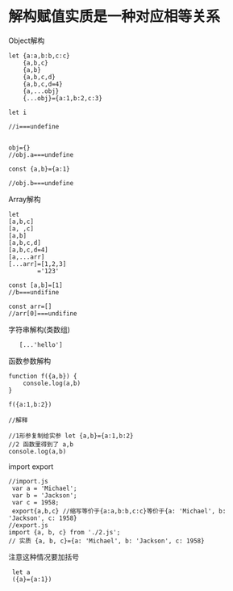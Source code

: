
# 解构赋值实质是一种对应相等关系
Object解构

```
let {a:a,b:b,c:c}
    {a,b,c}
    {a,b}
    {a,b,c,d}
    {a,b,c,d=4}
    {a,...obj}
    {...obj}={a:1,b:2,c:3}
```

```
let i

//i===undefine


obj={}
//obj.a===undefine

const {a,b}={a:1}

//obj.b===undefine
```

Array解构

````
let
[a,b,c]
[a, ,c]
[a,b]
[a,b,c,d]
[a,b,c,d=4]
[a,...arr]
[...arr]=[1,2,3]
        ='123'
````

```
const [a,b]=[1]
//b===undifine

const arr=[]
//arr[0]===undifine
```

字符串解构(类数组)

       [...'hello']

函数参数解构

````
function f({a,b}) {
    console.log(a,b)
}

f({a:1,b:2})

//解释

//1形参复制给实参 let {a,b}={a:1,b:2}
//2 函数里得到了 a,b
console.log(a,b)
````
import export

````
//import.js
 var a = 'Michael';
 var b = 'Jackson';
 var c = 1958;
 export{a,b,c} //缩写等价于{a:a,b:b,c:c}等价于{a: 'Michael', b: 'Jackson', c: 1958}
//export.js
import {a, b, c} from './2.js';
// 实质 {a, b, c}={a: 'Michael', b: 'Jackson', c: 1958}
````

注意这种情况要加括号

     let a
     ({a}={a:1})
